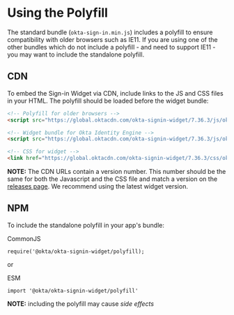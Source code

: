# Using the Polyfill

The standard bundle (`okta-sign-in.min.js`) includes a polyfill to ensure compatibility with older browsers such as IE11. If you are using one of the other bundles which do not include a polyfill - and need to support IE11 - you may want to include the standalone polyfill.

## CDN

To embed the Sign-in Widget via CDN, include links to the JS and CSS files in your HTML. The polyfill should be loaded before the widget bundle:


```html
<!-- Polyfill for older browsers -->
<script src="https://global.oktacdn.com/okta-signin-widget/7.36.3/js/okta-sign-in.polyfill.min.js" type="text/javascript" integrity="sha384-QzQIGwIndxyBdHRQOwgjmQJLod6LRMchZyYg7RUq8FUECvPvreqauQhkU2FF9EGD" crossorigin="anonymous"></script>

<!-- Widget bundle for Okta Identity Engine -->
<script src="https://global.oktacdn.com/okta-signin-widget/7.36.3/js/okta-sign-in.oie.min.js" type="text/javascript" integrity="sha384-57nrS64SRqkGJcqjF9ITtKWLDmyaUb+EE4P9/lxUUTbNEYyguG6ndq4FAni+CQH1" crossorigin="anonymous"></script>

<!-- CSS for widget -->
<link href="https://global.oktacdn.com/okta-signin-widget/7.36.3/css/okta-sign-in.min.css" type="text/css" rel="stylesheet" integrity="sha384-OVUjuvEgtckdlyDIvWO1wk7RJFAekXBw8/4JCdCXJoAQsA6xAQ5FmokuKDSeduCs" crossorigin="anonymous" />
```

**NOTE:** The CDN URLs contain a version number. This number should be the same for both the Javascript and the CSS file and match a version on the [releases page](https://github.com/okta/okta-signin-widget/releases). We recommend using the latest widget version.

## NPM

To include the standalone polyfill in your app's bundle:

CommonJS
```
require('@okta/okta-signin-widget/polyfill);
```

or

ESM
```
import '@okta/okta-signin-widget/polyfill'
```

**NOTE:** including the polyfill may cause *side effects*
